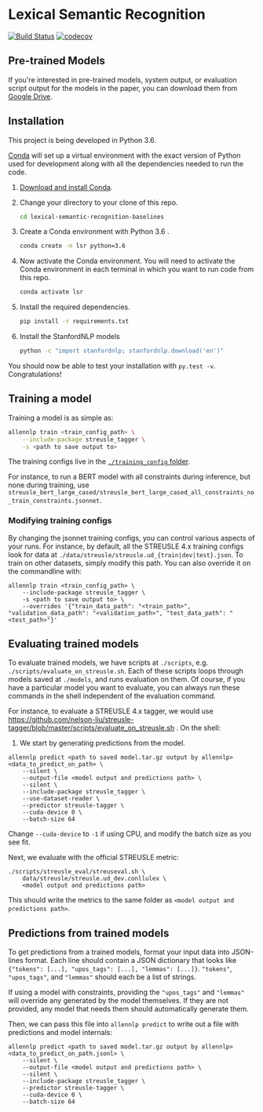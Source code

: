 # Lexical Semantic Recognition

[![Build Status](https://travis-ci.com/nelson-liu/lexical-semantic-recognition.svg?branch=master)](https://travis-ci.com/nelson-liu/lexical-semantic-recognition)
[![codecov](https://codecov.io/gh/nelson-liu/streusle-tagger/branch/master/graph/badge.svg)](https://codecov.io/gh/nelson-liu/streusle-tagger)

## Pre-trained Models

If you're interested in pre-trained models, system output, or evaluation script output for the models in the paper,
you can download them from [Google Drive](https://drive.google.com/drive/folders/1k69S6i_H3TtaZmcF9D2tiOrgiOKqkI8l).

## Installation

This project is being developed in Python 3.6.

[Conda](https://conda.io/) will set up a virtual environment with the exact
version of Python used for development along with all the dependencies needed to
run the code.

1.  [Download and install Conda](https://conda.io/docs/download.html).

2.  Change your directory to your clone of this repo.

    ```bash
    cd lexical-semantic-recognition-baselines
    ```

3.  Create a Conda environment with Python 3.6 .

    ```bash
    conda create -n lsr python=3.6
    ```

4.  Now activate the Conda environment. You will need to activate the Conda
    environment in each terminal in which you want to run code from this repo.

    ```bash
    conda activate lsr
    ```

5.  Install the required dependencies.

    ```bash
    pip install -r requirements.txt
    ```

5.  Install the StanfordNLP models

    ```bash
    python -c "import stanfordnlp; stanfordnlp.download('en')"
    ```


You should now be able to test your installation with `py.test -v`.  Congratulations!

## Training a model

Training a model is as simple as:

```bash
allennlp train <train_config_path> \
    --include-package streusle_tagger \
    -s <path to save output to>
```

The training configs live in the [`./training_config` folder](./training_config).

For instance, to run a BERT model with all constraints during inference, but none during training, use
`streusle_bert_large_cased/streusle_bert_large_cased_all_constraints_no_train_constraints.jsonnet`.

### Modifying training configs

By changing the jsonnet training configs, you can control various aspects of your runs. For instance, by default,
all the STREUSLE 4.x training configs look for data at `./data/streusle/streusle.ud_{train|dev|test}.json`. To
train on other datasets, simply modify this path. You can also override it on the commandline with:

```
allennlp train <train_config_path> \
    --include-package streusle_tagger \
    -s <path to save output to> \
    --overrides '{"train_data_path": "<train_path>", "validation_data_path": "<validation_path>", "test_data_path": "<test_path>"}'
```

## Evaluating trained models

To evaluate trained models, we have scripts at `./scripts`, e.g. `./scripts/evaluate_on_streusle.sh`. Each of these
scripts loops through models saved at `./models`, and runs evaluation on them. Of course, if you have a particular
model you want to evaluate, you can always run these commands in the shell independent of the evaluation command.

For instance, to evaluate a STREUSLE 4.x tagger, we would use https://github.com/nelson-liu/streusle-tagger/blob/master/scripts/evaluate_on_streusle.sh .  On the shell:

1. We start by generating predictions from the model.
```
allennlp predict <path to saved model.tar.gz output by allennlp> <data_to_predict_on_path> \
    --silent \
    --output-file <model output and predictions path> \
    --silent \
    --include-package streusle_tagger \
    --use-dataset-reader \
    --predictor streusle-tagger \
    --cuda-device 0 \
    --batch-size 64
```

Change `--cuda-device` to `-1` if using CPU, and modify the batch size as you see fit.

Next, we evaluate with the official STREUSLE metric:

```
./scripts/streusle_eval/streuseval.sh \
    data/streusle/streusle.ud_dev.conllulex \
    <model output and predictions path>
```

This should write the metrics to the same folder as `<model output and predictions path>`.

## Predictions from trained models

To get predictions from a trained models, format your input data into JSON-lines
format. Each line should contain a JSON dictionary that looks like ``{"tokens":
[...], "upos_tags": [...], "lemmas": [...]}``. `"tokens"`, `"upos_tags"`, and `"lemmas"`
should each be a list of strings.

If using a model with constraints, providing the `"upos_tags"` and `"lemmas"` will
override any generated by the model themselves. If they are not provided, any model
that needs them should automatically generate them.

Then, we can pass this file into `allennlp predict` to write out a file with
predictions and model internals:

```
allennlp predict <path to saved model.tar.gz output by allennlp> <data_to_predict_on_path.jsonl> \
    --silent \
    --output-file <model output and predictions path> \
    --silent \
    --include-package streusle_tagger \
    --predictor streusle-tagger \
    --cuda-device 0 \
    --batch-size 64
```
